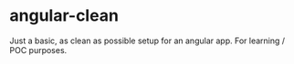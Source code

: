 angular-clean
=============

Just a basic, as clean as possible setup for an angular app. For learning / POC purposes.
